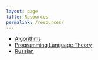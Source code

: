 ```yaml
---
layout: page
title: Resources
permalink: /resources/
---
```


* [Algorithms](/algo-resources)
* [Programming Language Theory](/pl-resources)
* [Russian](/ru-resources)
